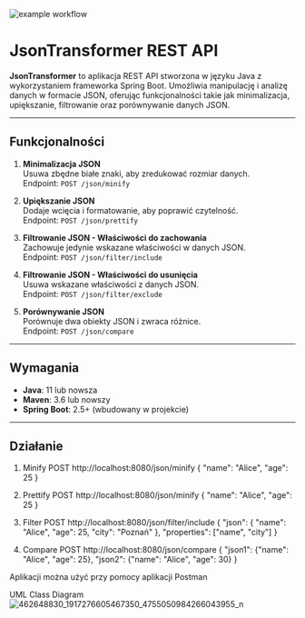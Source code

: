 ![example workflow](https://github.com/icerstop/projekt/actions/workflows/ci.yml/badge.svg)

# JsonTransformer REST API

**JsonTransformer** to aplikacja REST API stworzona w języku Java z wykorzystaniem frameworka Spring Boot. Umożliwia manipulację i analizę danych w formacie JSON, oferując funkcjonalności takie jak minimalizacja, upiększanie, filtrowanie oraz porównywanie danych JSON.

---

## Funkcjonalności

1. **Minimalizacja JSON**  
   Usuwa zbędne białe znaki, aby zredukować rozmiar danych.  
   Endpoint: `POST /json/minify`

2. **Upiększanie JSON**  
   Dodaje wcięcia i formatowanie, aby poprawić czytelność.  
   Endpoint: `POST /json/prettify`

3. **Filtrowanie JSON - Właściwości do zachowania**  
   Zachowuje jedynie wskazane właściwości w danych JSON.  
   Endpoint: `POST /json/filter/include`

4. **Filtrowanie JSON - Właściwości do usunięcia**  
   Usuwa wskazane właściwości z danych JSON.  
   Endpoint: `POST /json/filter/exclude`

5. **Porównywanie JSON**  
   Porównuje dwa obiekty JSON i zwraca różnice.  
   Endpoint: `POST /json/compare`

---

## Wymagania

- **Java**: 11 lub nowsza
- **Maven**: 3.6 lub nowszy
- **Spring Boot**: 2.5+ (wbudowany w projekcie)

---

## Działanie
1. Minify
   POST http://localhost:8080/json/minify
   {
       "name": "Alice",
       "age": 25
   }

2. Prettify
   POST http://localhost:8080/json/minify
   {
       "name": "Alice",
       "age": 25
   }

3. Filter
   POST http://localhost:8080/json/filter/include
   {
       "json": {
           "name": "Alice",
           "age": 25,
           "city": "Poznań"
       },
       "properties": ["name", "city"]
   }

4. Compare
   POST http://localhost:8080/json/compare
   {
       "json1": {"name": "Alice", "age": 25},
       "json2": {"name": "Alice", "age": 30}
   }

Aplikacji można użyć przy pomocy aplikacji Postman
   


UML Class Diagram
![462648830_1917276605467350_4755050984266043955_n](https://github.com/user-attachments/assets/8872756e-77c2-493a-869d-ff6cbeda0522)
